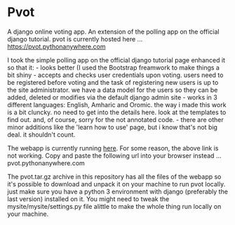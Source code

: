 # Pvot
A django online voting app. An extension of the polling app on the official django tutorial.
pvot is currently hosted here ... https://pvot.pythonanywhere.com

I took the simple polling app on the official django tutorial page enhanced it so that it:
    - looks better (I used the Bootstrap freamwork to make things a bit shiny
    - accepts and checks user credentials upon voting. users need to be registered before voting
      and the task of registering new users is up to the site administrator. we have a data model
      for the users so they can be added, deleted or modifies via the default django admin site
    - works in 3 different languages: English, Amharic and Oromic. the way i made this work is a 
      bit cluncky. no need to get into the details here. look at the templates to find out. 
      and, of course, sorry for the not annotated code.
    - there are other minor additions like the 'learn how to use' page, but i know that's not big
      deal. it shouldn't count.
      
The webapp is currently running <a href="http://www.pvot.pythonanywhere.com">here</a>.
For some reason, the above link is not working. Copy and paste the following url into your
browser instead ... pvot.pythonanywhere.com

The pvot.tar.gz archive in this repository has all the files of the webapp so it's possible to 
download and unpack it on your machine to run pvot locally. just make sure you have a python 3
environment with django (preferably the last version) installed on it. You might need to tweak
the mysite/mysite/settings.py file alittle to make the whole thing run locally on your machine.
